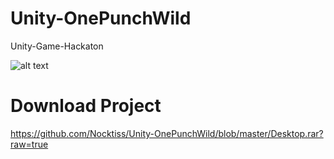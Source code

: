 # Unity-OnePunchWild

Unity-Game-Hackaton

![alt text](https://nsa40.casimages.com/img/2019/07/19/190719105712212788.jpg) 

# Download Project
https://github.com/Nocktiss/Unity-OnePunchWild/blob/master/Desktop.rar?raw=true
